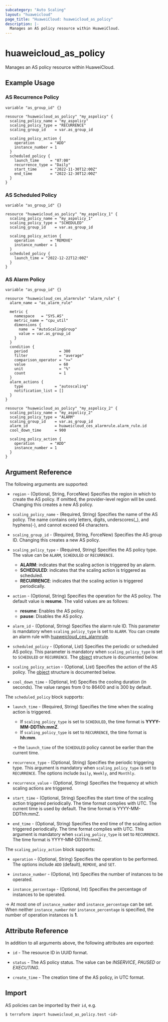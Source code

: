 ```yaml
---
subcategory: "Auto Scaling"
layout: "huaweicloud"
page_title: "HuaweiCloud: huaweicloud_as_policy"
description: |-
  Manages an AS policy resource within HuaweiCloud.
---
```


# huaweicloud_as_policy

Manages an AS policy resource within HuaweiCloud.

## Example Usage

### AS Recurrence Policy

```hcl
variable "as_group_id" {}

resource "huaweicloud_as_policy" "my_aspolicy" {
  scaling_policy_name = "my_aspolicy"
  scaling_policy_type = "RECURRENCE"
  scaling_group_id    = var.as_group_id

  scaling_policy_action {
    operation       = "ADD"
    instance_number = 1
  }
  scheduled_policy {
    launch_time     = "07:00"
    recurrence_type = "Daily"
    start_time      = "2022-11-30T12:00Z"
    end_time        = "2022-12-30T12:00Z"
  }
}
```

### AS Scheduled Policy

```hcl
variable "as_group_id" {}

resource "huaweicloud_as_policy" "my_aspolicy_1" {
  scaling_policy_name = "my_aspolicy_1"
  scaling_policy_type = "SCHEDULED"
  scaling_group_id    = var.as_group_id

  scaling_policy_action {
    operation       = "REMOVE"
    instance_number = 1
  }
  scheduled_policy {
    launch_time = "2022-12-22T12:00Z"
  }
}
```

### AS Alarm Policy

```hcl
variable "as_group_id" {}

resource "huaweicloud_ces_alarmrule" "alarm_rule" {
  alarm_name = "as_alarm_rule"

  metric {
    namespace   = "SYS.AS"
    metric_name = "cpu_util"
    dimensions {
      name  = "AutoScalingGroup"
      value = var.as_group_id
    }
  }
  condition {
    period              = 300
    filter              = "average"
    comparison_operator = ">="
    value               = 60
    unit                = "%"
    count               = 1
  }
  alarm_actions {
    type              = "autoscaling"
    notification_list = []
  }
}

resource "huaweicloud_as_policy" "my_aspolicy_2" {
  scaling_policy_name = "my_aspolicy_2"
  scaling_policy_type = "ALARM"
  scaling_group_id    = var.as_group_id
  alarm_id            = huaweicloud_ces_alarmrule.alarm_rule.id
  cool_down_time      = 900

  scaling_policy_action {
    operation       = "ADD"
    instance_number = 1
  }
}
```

## Argument Reference

The following arguments are supported:

* `region` - (Optional, String, ForceNew) Specifies the region in which to create the AS policy. If omitted, the
  provider-level region will be used. Changing this creates a new AS policy.

* `scaling_policy_name` - (Required, String) Specifies the name of the AS policy. The name contains only letters, digits,
  underscores(_), and hyphens(-), and cannot exceed 64 characters.

* `scaling_group_id` - (Required, String, ForceNew) Specifies the AS group ID. Changing this creates a new AS policy.

* `scaling_policy_type` - (Required, String) Specifies the AS policy type. The value can be `ALARM`, `SCHEDULED` or `RECURRENCE`.
  + **ALARM**: indicates that the scaling action is triggered by an alarm.
  + **SCHEDULED**: indicates that the scaling action is triggered as scheduled.
  + **RECURRENCE**: indicates that the scaling action is triggered periodically.

* `action` - (Optional, String) Specifies the operation for the AS policy.
  The default value is **resume**. The valid values are as follows:
  + **resume**: Enables the AS policy.
  + **pause**: Disables the AS policy.

* `alarm_id` - (Optional, String) Specifies the alarm rule ID. This parameter is mandatory when `scaling_policy_type`
  is set to `ALARM`. You can create an alarm rule with
  [huaweicloud_ces_alarmrule](https://registry.terraform.io/providers/huaweicloud/huaweicloud/latest/docs/resources/ces_alarmrule).

* `scheduled_policy` - (Optional, List) Specifies the periodic or scheduled AS policy.
  This parameter is mandatory when `scaling_policy_type` is set to `SCHEDULED` or `RECURRENCE`.
  The [object](#scheduled_policy_object) structure is documented below.

* `scaling_policy_action` - (Optional, List) Specifies the action of the AS policy.
  The [object](#scaling_policy_action_object) structure is documented below.

* `cool_down_time` - (Optional, Int) Specifies the cooling duration (in seconds).
  The value ranges from 0 to 86400 and is 300 by default.

<a name="scheduled_policy_object"></a>
The `scheduled_policy` block supports:

* `launch_time` - (Required, String) Specifies the time when the scaling action is triggered.
  + If `scaling_policy_type` is set to `SCHEDULED`, the time format is **YYYY-MM-DDThh:mmZ**.
  + If `scaling_policy_type` is set to `RECURRENCE`, the time format is **hh:mm**.

  -> the `launch_time` of the `SCHEDULED` policy cannot be earlier than the current time.

* `recurrence_type` - (Optional, String) Specifies the periodic triggering type. This argument is mandatory when
  `scaling_policy_type` is set to `RECURRENCE`. The options include `Daily`, `Weekly`, and `Monthly`.

* `recurrence_value` - (Optional, String) Specifies the frequency at which scaling actions are triggered.

* `start_time` - (Optional, String) Specifies the start time of the scaling action triggered periodically. The time format
  complies with UTC. The current time is used by default. The time format is YYYY-MM-DDThh:mmZ.

* `end_time` - (Optional, String) Specifies the end time of the scaling action triggered periodically. The time format complies
  with UTC. This argument is mandatory when `scaling_policy_type`
  is set to `RECURRENCE`. The time format is YYYY-MM-DDThh:mmZ.

<a name="scaling_policy_action_object"></a>
The `scaling_policy_action` block supports:

* `operation` - (Optional, String) Specifies the operation to be performed. The options include `ADD` (default), `REMOVE`,
  and `SET`.

* `instance_number` - (Optional, Int) Specifies the number of instances to be operated.

* `instance_percentage` - (Optional, Int) Specifies the percentage of instances to be operated.

-> At most one of `instance_number` and `instance_percentage` can be set. When neither `instance_number` nor
  `instance_percentage` is specified, the number of operation instances is **1**.

## Attribute Reference

In addition to all arguments above, the following attributes are exported:

* `id` - The resource ID in UUID format.

* `status` - The AS policy status. The value can be *INSERVICE*, *PAUSED* or *EXECUTING*.

* `create_time` - The creation time of the AS policy, in UTC format.

## Import

AS policies can be imported by their `id`, e.g.

```bash
$ terraform import huaweicloud_as_policy.test <id>
```
